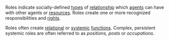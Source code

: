 Roles indicate socially-defined [types](https://github.com/gcassel/Modular-Organization-Terminology/blob/master/terms/type.md) of [relationship](https://github.com/gcassel/Modular-Organization-Terminology/blob/master/terms/relationship.md) which [agents](https://github.com/gcassel/Modular-Organization-Terminology/blob/master/terms/agent.md) can have with other agents or [resources](https://github.com/gcassel/Modular-Organization-Terminology/blob/master/terms/resource.md).  Roles create one or more recognized responsibilities and [rights](https://github.com/gcassel/Modular-Organization-Terminology/blob/master/terms/right.md).  
 
Roles often create [relational](https://github.com/gcassel/Modular-Organization-Terminology/blob/master/terms/relationship.md) or [systemic](https://github.com/gcassel/Modular-Organization-Terminology/blob/master/terms/system.md) [functions](https://github.com/gcassel/Modular-Organization-Terminology/blob/master/terms/function.md).  Complex, persistent systemic roles are often referred to as *positions, posts* or *occupations*.
